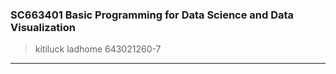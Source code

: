 ### SC663401 Basic Programming for Data Science and Data Visualization
> kitiluck ladhome 643021260-7
-------------------------------
